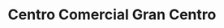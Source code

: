 ---
title: "Centro Comercial Gran Centro"
url: /barranquilla-atlantico/centro-comercial-gran-centro/
shop: Einkaufszentrum
---